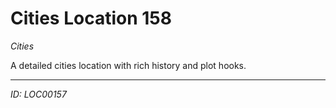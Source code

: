 # Cities Location 158

*Cities*

A detailed cities location with rich history and plot hooks.

---
*ID: LOC00157*